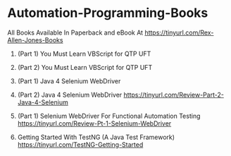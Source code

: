 # Automation-Programming-Books

All Books Available In Paperback and eBook At https://tinyurl.com/Rex-Allen-Jones-Books

1. (Part 1) You Must Learn VBScript for QTP UFT

2. (Part 2) You Must Learn VBScript for QTP UFT

3. (Part 1) Java 4 Selenium WebDriver

4. (Part 2) Java 4 Selenium WebDriver
https://tinyurl.com/Review-Part-2-Java-4-Selenium

5. (Part 1) Selenium WebDriver For Functional Automation Testing
https://tinyurl.com/Review-Pt-1-Selenium-WebDriver

6. Getting Started With TestNG (A Java Test Framework)
https://tinyurl.com/TestNG-Getting-Started

